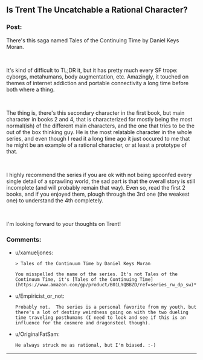 ## Is Trent The Uncatchable a Rational Character?

### Post:

There's this saga named Tales of the Continuing Time by Daniel Keys Moran.

&#x200B;

It's kind of difficult to TL;DR it, but it has pretty much every SF trope: cyborgs, metahumans, body augmentation, etc. Amazingly, it touched on themes of internet addiction and portable connectivity a long time before both where a thing.

&#x200B;

The thing is, there's this secondary character in the first book, but main character in books 2 and 4, that is characterized for mostly being the most normal(ish) of the different main characters, and the one that tries to be the out of the box thinking guy. He is the most relatable character in the whole series, and even though I read it a long time ago it just occured to me that he might be an example of a rational character, or at least a prototype of that.

&#x200B;

I highly recommend the series if you are ok with not being spoonfed every single detail of a sprawling world, the sad part is that the overall story is still incomplete (and will probably remain that way). Even so, read the first 2 books, and if you enjoyed them, plough through the 3rd one (the weakest one) to understand the 4th completely.

&#x200B;

I'm looking forward to your thoughts on Trent!

### Comments:

- u/xamueljones:
  ```
  > Tales of the Continuum Time by Daniel Keys Moran

  You misspelled the name of the series. It's not Tales of the Continuum Time, it's [Tales of the Continuing Time](https://www.amazon.com/gp/product/B01LYQBBZD/ref=series_rw_dp_sw)*.*
  ```

- u/Empiricist_or_not:
  ```
  Probably not.  The series is a personal favorite from my youth, but there's a lot of destiny weirdness going on with the two dueling time traveling posthumans (I need to look and see if this is an influence for the cosmere and dragonsteel though).
  ```

- u/OriginalFatSam:
  ```
  He always struck me as rational, but I'm biased. :-)
  ```

---

